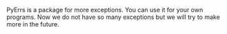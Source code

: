 PyErrs is a package for more exceptions. 
You can use it for your own programs. 
Now we do not have so many exceptions but we will try to make more in the future.